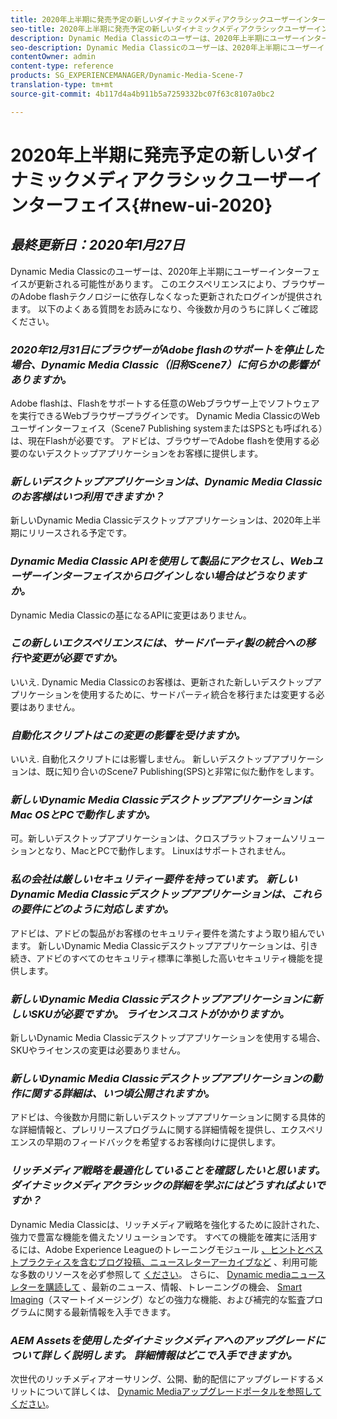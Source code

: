```yaml
---
title: 2020年上半期に発売予定の新しいダイナミックメディアクラシックユーザーインターフェイス
seo-title: 2020年上半期に発売予定の新しいダイナミックメディアクラシックユーザーインターフェイス
description: Dynamic Media Classicのユーザーは、2020年上半期にユーザーインターフェイスが更新される可能性があります。 このエクスペリエンスは、更新されたログインと重要なリソースへのリンクを提供します。また、この更新は、ブラウザーのAdobe flashテクノロジーに依存しなくなります。
seo-description: Dynamic Media Classicのユーザーは、2020年上半期にユーザーインターフェイスが更新される可能性があります。 このエクスペリエンスは、更新されたログインと重要なリソースへのリンクを提供します。また、この更新は、ブラウザーのAdobe flashテクノロジーに依存しなくなります。
contentOwner: admin
content-type: reference
products: SG_EXPERIENCEMANAGER/Dynamic-Media-Scene-7
translation-type: tm+mt
source-git-commit: 4b117d4a4b911b5a7259332bc07f63c8107a0bc2

---
```



# 2020年上半期に発売予定の新しいダイナミックメディアクラシックユーザーインターフェイス{#new-ui-2020}

## _最終更新日：2020年1月27日_

Dynamic Media Classicのユーザーは、2020年上半期にユーザーインターフェイスが更新される可能性があります。 このエクスペリエンスにより、ブラウザーのAdobe flashテクノロジーに依存しなくなった更新されたログインが提供されます。 以下のよくある質問をお読みになり、今後数か月のうちに詳しくご確認ください。

### **_2020年12月31日にブラウザーがAdobe flashのサポートを停止した場合、Dynamic Media Classic（旧称Scene7）に何らかの影響がありますか。_**

Adobe flashは、Flashをサポートする任意のWebブラウザー上でソフトウェアを実行できるWebブラウザープラグインです。 Dynamic Media ClassicのWebユーザインターフェイス（Scene7 Publishing systemまたはSPSとも呼ばれる）は、現在Flashが必要です。 アドビは、ブラウザーでAdobe flashを使用する必要のないデスクトップアプリケーションをお客様に提供します。

### **_新しいデスクトップアプリケーションは、Dynamic Media Classicのお客様はいつ利用できますか？_**

新しいDynamic Media Classicデスクトップアプリケーションは、2020年上半期にリリースされる予定です。

### **_Dynamic Media Classic APIを使用して製品にアクセスし、Webユーザーインターフェイスからログインしない場合はどうなりますか。_**

Dynamic Media Classicの基になるAPIに変更はありません。

### **_この新しいエクスペリエンスには、サードパーティ製の統合への移行や変更が必要ですか。_**

いいえ. Dynamic Media Classicのお客様は、更新された新しいデスクトップアプリケーションを使用するために、サードパーティ統合を移行または変更する必要はありません。

### **_自動化スクリプトはこの変更の影響を受けますか。_**

いいえ. 自動化スクリプトには影響しません。 新しいデスクトップアプリケーションは、既に知り合いのScene7 Publishing(SPS)と非常に似た動作をします。

### **_新しいDynamic Media ClassicデスクトップアプリケーションはMac OSとPCで動作しますか。_**

可。新しいデスクトップアプリケーションは、クロスプラットフォームソリューションとなり、MacとPCで動作します。 Linuxはサポートされません。

### **_私の会社は厳しいセキュリティー要件を持っています。 新しいDynamic Media Classicデスクトップアプリケーションは、これらの要件にどのように対応しますか。_**

アドビは、アドビの製品がお客様のセキュリティ要件を満たすよう取り組んでいます。 新しいDynamic Media Classicデスクトップアプリケーションは、引き続き、アドビのすべてのセキュリティ標準に準拠した高いセキュリティ機能を提供します。

### **_新しいDynamic Media Classicデスクトップアプリケーションに新しいSKUが必要ですか。 ライセンスコストがかかりますか。_**

新しいDynamic Media Classicデスクトップアプリケーションを使用する場合、SKUやライセンスの変更は必要ありません。

### **_新しいDynamic Media Classicデスクトップアプリケーションの動作に関する詳細は、いつ頃公開されますか。_**

アドビは、今後数か月間に新しいデスクトップアプリケーションに関する具体的な詳細情報と、プレリリースプログラムに関する詳細情報を提供し、エクスペリエンスの早期のフィードバックを希望するお客様向けに提供します。

### **_リッチメディア戦略を最適化していることを確認したいと思います。 ダイナミックメディアクラシックの詳細を学ぶにはどうすればよいですか？_**

Dynamic Media Classicは、リッチメディア戦略を強化するために設計された、強力で豊富な機能を備えたソリューションです。 すべての機能を確実に活用するには、Adobe Experience Leagueのトレーニングモジュール [、ヒントとベストプラクティスを含むブログ投稿、ニュースレターアーカイブなど](https://guided.adobe.com/?launch=AEM-5a#recommended/solutions/experience-manager) 、利用可能な多数のリソースを必ず参照して [ください](dynamic-media-newsletter.md)。 さらに、 [Dynamic mediaニュースレターを購読して](https://www.adobe.com/subscription/dynamic-media-newsletter.html) 、最新のニュース、情報、トレーニングの機会、 [Smart Imaging](https://helpx.adobe.com/experience-manager/6-3/assets/using/imaging-faq.html)（スマートイメージング）などの強力な機能、および補完的な監査プログラムに関する最新情報を入手できます。

### **_AEM Assetsを使用したダイナミックメディアへのアップグレードについて詳しく説明します。 詳細情報はどこで入手できますか。_**

次世代のリッチメディアオーサリング、公開、動的配信にアップグレードするメリットについて詳しくは、 [Dynamic Mediaアップグレードポータルを参照してください](http://exploreadobe.com/dynamic-media-upgrade/)。

